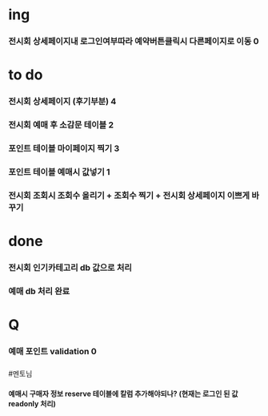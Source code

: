 # ing
### 전시회 상세페이지내 로그인여부따라 예약버튼클릭시 다른페이지로 이동 0
### 

# to do
### 전시회 상세페이지 (후기부분) 4
### 전시회 예매 후 소감문 테이블 2
### 포인트 테이블 마이페이지 찍기 3
### 포인트 테이블 예매시 값넣기 1
### 전시회 조회시 조회수 올리기 + 조회수 찍기 + 전시회 상세페이지 이쁘게 바꾸기

# done
### 전시회 인기카테고리 db 값으로 처리
### 예매 db 처리 완료

# Q
### 예매 포인트 validation 0
### 

#멘토님
#### 예매시 구매자 정보 reserve 테이블에 칼럼 추가해야되나? (현재는 로그인 된 값 readonly 처리)
#### 
